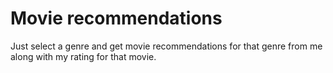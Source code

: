 # Movie recommendations

Just select a genre and get movie recommendations for that genre from me along with my rating for that movie.
